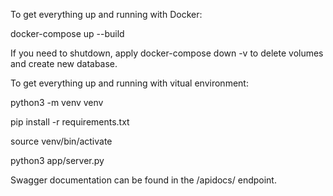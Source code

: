 To get everything up and running with Docker:

docker-compose up --build

If you need to shutdown, apply docker-compose down -v to delete volumes and create new database.

To get everything up and running with vitual environment:

python3 -m venv venv

pip install -r requirements.txt

source venv/bin/activate

python3 app/server.py

Swagger documentation can be found in the /apidocs/ endpoint.


